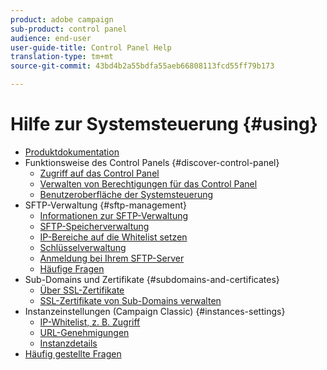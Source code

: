 ```yaml
---
product: adobe campaign
sub-product: control panel
audience: end-user
user-guide-title: Control Panel Help
translation-type: tm+mt
source-git-commit: 43bd4b2a55bdfa55aeb66808113fcd55ff79b173

---
```



# Hilfe zur Systemsteuerung {#using}

+ [Produktdokumentation](control-panel-home.md)
+ Funktionsweise des Control Panels {#discover-control-panel}
   + [Zugriff auf das Control Panel](discover/using/accessing-control-panel.md)
   + [Verwalten von Berechtigungen für das Control Panel](discover/using/managing-permissions.md)
   + [Benutzeroberfläche der Systemsteuerung](discover/using/discovering-the-interface.md)
+ SFTP-Verwaltung {#sftp-management}
   + [Informationen zur SFTP-Verwaltung](sftp/using/about-sftp-management.md)
   + [SFTP-Speicherverwaltung](sftp/using/sftp-storage-management.md)
   + [IP-Bereiche auf die Whitelist setzen](sftp/using/ip-range-whitelisting.md)
   + [Schlüsselverwaltung](sftp/using/key-management.md)
   + [Anmeldung bei Ihrem SFTP-Server](sftp/using/logging-into-sftp-server.md)
   + [Häufige Fragen](sftp/using/common-questions.md)
+ Sub-Domains und Zertifikate {#subdomains-and-certificates}
   + [Über SSL-Zertifikate](subdomains-certificates/using/about-ssl-certificates.md)
   + [SSL-Zertifikate von Sub-Domains verwalten](subdomains-certificates/using/managing-ssl-certificates.md)
+ Instanzeinstellungen (Campaign Classic) {#instances-settings}
   + [IP-Whitelist, z. B. Zugriff](instances-settings/using/ip-whitelisting-instance-access.md)
   + [URL-Genehmigungen](instances-settings/using/url-permissions.md)
   + [Instanzdetails](instances-settings/using/instance-details.md)
+ [Häufig gestellte Fragen](faq.md)
